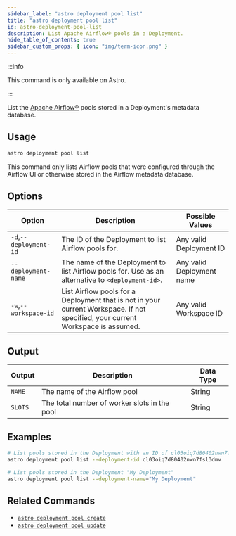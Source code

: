 ```yaml
---
sidebar_label: "astro deployment pool list"
title: "astro deployment pool list"
id: astro-deployment-pool-list
description: List Apache Airflow® pools in a Deployment.
hide_table_of_contents: true
sidebar_custom_props: { icon: "img/term-icon.png" }
---
```


:::info

This command is only available on Astro.

:::

List the [Apache Airflow®](https://airflow.apache.org/) pools stored in a Deployment's metadata database.

## Usage

```sh
astro deployment pool list
```

This command only lists Airflow pools that were configured through the Airflow UI or otherwise stored in the Airflow metadata database.

## Options

| Option                 | Description                                                                                                                     | Possible Values           |
| ---------------------- | ------------------------------------------------------------------------------------------------------------------------------- | ------------------------- |
| `-d`,`--deployment-id` | The ID of the Deployment to list Airflow pools for.                                                                             | Any valid Deployment ID   |
| `--deployment-name`    | The name of the Deployment to list Airflow pools for. Use as an alternative to `<deployment-id>`.                               | Any valid Deployment name |
| `-w`,`--workspace-id`  | List Airflow pools for a Deployment that is not in your current Workspace. If not specified, your current Workspace is assumed. | Any valid Workspace ID    |

## Output

| Output  | Description                                       | Data Type |
| ------- | ------------------------------------------------- | --------- |
| `NAME`  | The name of the Airflow pool                    | String    |
| `SLOTS` | The total number of worker slots in the pool | String    |

## Examples

```bash
# List pools stored in the Deployment with an ID of cl03oiq7d80402nwn7fsl3dmv
astro deployment pool list --deployment-id cl03oiq7d80402nwn7fsl3dmv

# List pools stored in the Deployment "My Deployment"
astro deployment pool list --deployment-name="My Deployment"
```

## Related Commands

- [`astro deployment pool create`](cli/astro-deployment-pool-create.md)
- [`astro deployment pool update`](cli/astro-deployment-pool-update.md)
